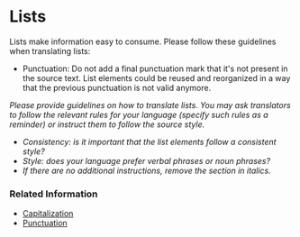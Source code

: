 # Lists

Lists make information easy to consume. Please follow these guidelines when translating lists:

* Punctuation: Do not add a final punctuation mark that it's not present in the source text. List elements could be reused and reorganized in a way that the previous punctuation is not valid anymore.

*Please provide guidelines on how to translate lists. You may ask translators to follow the relevant rules for your language (specify such rules as a reminder) or instruct them to follow the source style.*

* *Consistency: is it important that the list elements follow a consistent style?*
* *Style: does your language prefer verbal phrases or noun phrases?*
* *If there are no additional instructions, remove the section in italics.*

### Related Information

* [Capitalization](capitalization.md)
* [Punctuation](punctuation.md)